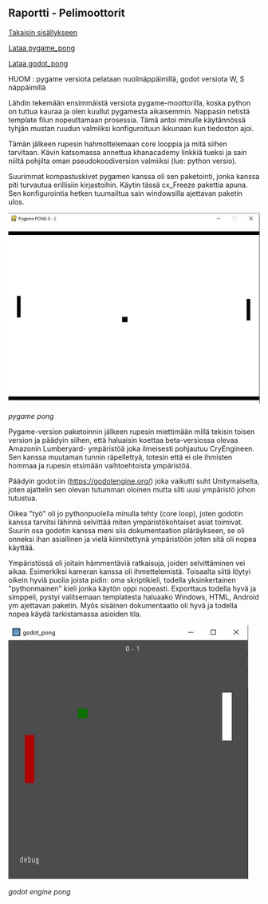 ## Raportti - Pelimoottorit

[Takaisin sisällykseen](https://github.com/Shinpai/Peliteknologia)

[Lataa pygame_pong](https://github.com/Shinpai/Peliteknologia/raw/master/Sykli%201%20Pelimoottorit/pygame_pong/pygame_pong_win32.zip)

[Lataa godot_pong](https://github.com/Shinpai/Peliteknologia/raw/master/Sykli%201%20Pelimoottorit/godot_pong/godot_pong.zip)

HUOM : pygame versiota pelataan nuolinäppäimillä, godot versiota W, S näppäimillä

Lähdin tekemään ensimmäistä versiota pygame-moottorilla, koska python on tuttua kauraa ja olen kuullut pygamesta aikaisemmin. Nappasin netistä template filun nopeuttamaan prosessia. Tämä antoi minulle käytännössä tyhjän mustan ruudun valmiiksi konfiguroituun ikkunaan kun tiedoston ajoi.

Tämän jälkeen rupesin hahmottelemaan core looppia ja mitä siihen tarvitaan. Kävin katsomassa annettua khanacademy linkkiä tueksi ja sain niiltä pohjilta oman pseudokoodiversion valmiiksi (lue: python versio). 

Suurimmat kompastuskivet pygamen kanssa oli sen paketointi, jonka kanssa piti turvautua erillisiin kirjastoihin. Käytin tässä cx_Freeze pakettia apuna. Sen konfigurointia hetken tuumailtua sain windowsilla ajettavan paketin ulos.

![pypong](img/s1_00.JPG)

*pygame pong*

Pygame-version paketoinnin jälkeen rupesin miettimään millä tekisin toisen version ja päädyin siihen, että haluaisin koettaa beta-versiossa olevaa Amazonin Lumberyard- ympäristöä joka ilmeisesti pohjautuu CryEngineen. Sen kanssa muutaman tunnin räpellettyä, totesin että ei ole ihmisten hommaa ja rupesin etsimään vaihtoehtoista ympäristöä.

Päädyin godot:iin (https://godotengine.org/) joka vaikutti suht Unitymaiselta, joten ajattelin sen olevan tutumman oloinen mutta silti uusi ympäristö johon tutustua. 

Oikea "työ" oli jo pythonpuolella minulla tehty (core loop), joten godotin kanssa tarvitsi lähinnä selvittää miten ympäristökohtaiset asiat toimivat. Suurin osa godotin kanssa meni siis dokumentaation pläräykseen, se oli onneksi ihan asiallinen ja vielä kiinnitettynä ympäristöön joten sitä oli nopea käyttää.

Ympäristössä oli joitain hämmentäviä ratkaisuja, joiden selvittäminen vei aikaa. Esimerkiksi kameran kanssa oli ihmettelemistä. Toisaalta siitä löytyi oikein hyviä puolia joista pidin: oma skriptikieli, todella yksinkertainen "pythonmainen" kieli jonka käytön oppi nopeasti. Exporttaus todella hyvä ja simppeli, pystyi valitsemaan templatesta haluaako Windows, HTML, Android ym ajettavan paketin. Myös sisäinen dokumentaatio oli hyvä ja todella nopea käydä tarkistamassa asioiden tila.

![gdpong](img/s1_01.JPG)

*godot engine pong*

